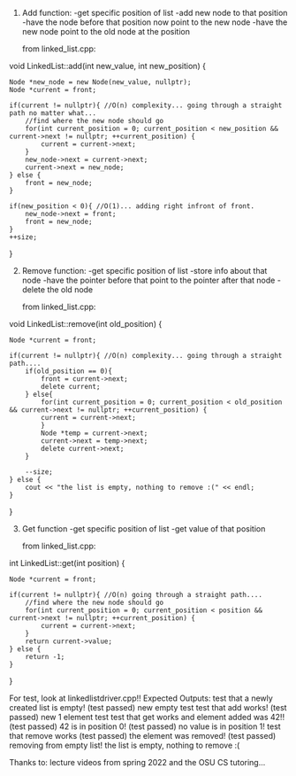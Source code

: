 1) Add function: 
    -get specific position of list
    -add new node to that position
    -have the node before that position now point to the new node
    -have the new node point to the old node at the position

    from linked_list.cpp:


void LinkedList::add(int new_value, int new_position) { 

    Node *new_node = new Node(new_value, nullptr);
    Node *current = front; 

    if(current != nullptr){ //O(n) complexity... going through a straight path no matter what...
        //find where the new node should go
        for(int current_position = 0; current_position < new_position && current->next != nullptr; ++current_position) {
            current = current->next;
        }
        new_node->next = current->next;
        current->next = new_node;
    } else {
        front = new_node;
    }

    if(new_position < 0){ //O(1)... adding right infront of front.
        new_node->next = front;
        front = new_node;
    }
    ++size;
}

2) Remove function:
    -get specific position of list
    -store info about that node
    -have the pointer before that point to the pointer after that node
    -delete the old node

    from linked_list.cpp:


void LinkedList::remove(int old_position) {

    Node *current = front;
   
    if(current != nullptr){ //O(n) complexity... going through a straight path....
        if(old_position == 0){ 
            front = current->next;
            delete current;
        } else{
            for(int current_position = 0; current_position < old_position && current->next != nullptr; ++current_position) {
            current = current->next;
            }
            Node *temp = current->next;
            current->next = temp->next;
            delete current->next;
        }
        
        --size;
    } else {
        cout << "the list is empty, nothing to remove :(" << endl;
    }
    
}

3) Get function
    -get specific position of list
    -get value of that position

    from linked_list.cpp:


int LinkedList::get(int position) {

    Node *current = front;
  
    if(current != nullptr){ //O(n) going through a straight path....
        //find where the new node should go
        for(int current_position = 0; current_position < position && current->next != nullptr; ++current_position) {
            current = current->next;
        }
        return current->value;
    } else {
        return -1;
    }
}

For test, look at linkedlistdriver.cpp!!
Expected Outputs:
test that a newly created list is empty!
(test passed) new empty test
test that add works!
(test passed) new 1 element test
test that get works and element added was 42!!
(test passed) 42 is in position 0!
(test passed) no value is in position 1!
test that remove works
(test passed) the element was removed!
(test passed) removing from empty list!
the list is empty, nothing to remove :(

Thanks to: lecture videos from spring 2022 and the OSU CS tutoring...